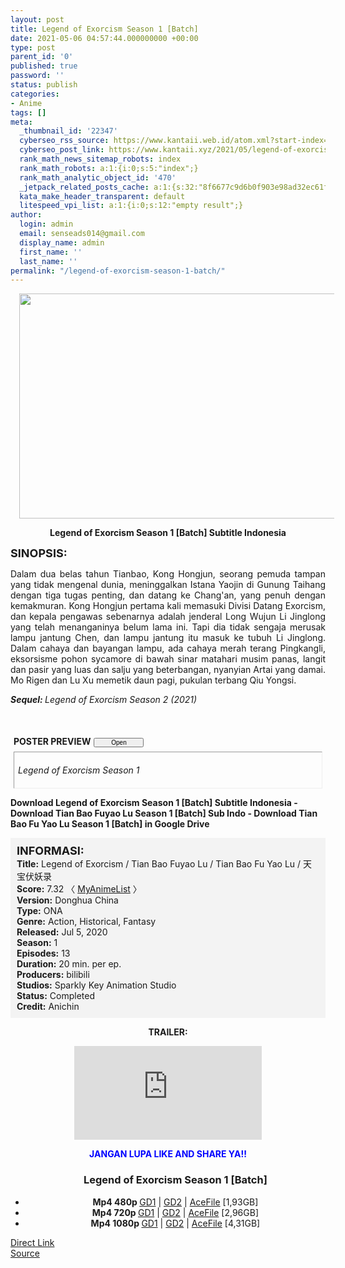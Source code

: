 ```yaml
---
layout: post
title: Legend of Exorcism Season 1 [Batch]
date: 2021-05-06 04:57:44.000000000 +00:00
type: post
parent_id: '0'
published: true
password: ''
status: publish
categories:
- Anime
tags: []
meta:
  _thumbnail_id: '22347'
  cyberseo_rss_source: https://www.kantaii.web.id/atom.xml?start-index=1&max-results=150
  cyberseo_post_link: https://www.kantaii.xyz/2021/05/legend-of-exorcism-season-1-batch.html
  rank_math_news_sitemap_robots: index
  rank_math_robots: a:1:{i:0;s:5:"index";}
  rank_math_analytic_object_id: '470'
  _jetpack_related_posts_cache: a:1:{s:32:"8f6677c9d6b0f903e98ad32ec61f8deb";a:2:{s:7:"expires";i:1663401150;s:7:"payload";a:0:{}}}
  kata_make_header_transparent: default
  litespeed_vpi_list: a:1:{i:0;s:12:"empty result";}
author:
  login: admin
  email: senseads014@gmail.com
  display_name: admin
  first_name: ''
  last_name: ''
permalink: "/legend-of-exorcism-season-1-batch/"
---
```

<div class="separator" style="clear: both; text-align: center;"><a href="https://1.bp.blogspot.com/-P_ksG5oEcDQ/YJNvQTm-DpI/AAAAAAAAEPw/QgfzJ3OsjCYLqqqWvHd4pexsQs46zLCEACLcBGAsYHQ/s1280/Legend%2Bof%2BExorcism%2BS1%2Bc.jpg" style="margin-left: 1em; margin-right: 1em;"><img border="0" data-original-height="720" data-original-width="1280" height="360" src="{{ site.baseurl }}/assets/2021/05/Legend%2Bof%2BExorcism%2BS1%2Bc.jpg" width="640" /></a></div>
<p>
<div style="text-align: center;"><b>Legend of Exorcism Season 1 [Batch] Subtitle Indonesia</b></p>
</div>
<p><b><span style="font-size: large;">SINOPSIS:</span></b>
<div style="text-align: justify;">Dalam dua belas tahun Tianbao, Kong Hongjun, seorang pemuda tampan yang tidak mengenal dunia, meninggalkan Istana Yaojin di Gunung Taihang dengan tiga tugas penting, dan datang ke Chang'an, yang penuh dengan kemakmuran. Kong Hongjun pertama kali memasuki Divisi Datang Exorcism, dan kepala pengawas sebenarnya adalah jenderal Long Wujun Li Jinglong yang telah menanganinya belum lama ini. Tapi dia tidak sengaja merusak lampu jantung Chen, dan lampu jantung itu masuk ke tubuh Li Jinglong. Dalam cahaya dan bayangan lampu, ada cahaya merah terang Pingkangli, eksorsisme pohon sycamore di bawah sinar matahari musim panas, langit dan pasir yang luas dan salju yang beterbangan, nyanyian Artai yang damai. Mo Rigen dan Lu Xu memetik daun pagi, pukulan terbang Qiu Yongsi.</p>
<p><i><b>Sequel: </b></i><i>Legend of Exorcism Season 2 (2021)</i>
<div style="margin: 5px;">
<div class="smallfont" style="margin-bottom: 2px;"><span style="font-weight: bold;"></span><br /><a name="more"></a><span style="font-weight: bold;"><br />POSTER PREVIEW</span><input onclick="if (this.parentNode.parentNode.getElementsByTagName('div')[1].getElementsByTagName('div')[0].style.display != '') { this.parentNode.parentNode.getElementsByTagName('div')[1].getElementsByTagName('div')[0].style.display = ''; this.innerText = ''; this.value = ' Close..'; } else { this.parentNode.parentNode.getElementsByTagName('div')[1].getElementsByTagName('div')[0].style.display = 'none'; this.innerText = ''; this.value = ' Clik Here'; }" style="font-size: 10px; margin: 5px; padding: 0px; width: 80px;" type="button" value="Open" /></div>
<div class="alt2" style="border: 1px inset; margin: 0px; padding: 6px;">
<div style="display: none;">
<div class="separator" style="clear: both; text-align: center;"><a href="https://1.bp.blogspot.com/-11jdLurGWcA/YJNvSQcQAxI/AAAAAAAAEQA/6JKDjB21r6cNcF_qajSbDkZ4JXd07cH_wCLcBGAsYHQ/s1200/Legend%2Bof%2BExorcism%2BS1%2Bg.png" style="margin-left: 1em; margin-right: 1em;"><img border="0" data-original-height="676" data-original-width="1200" height="360" src="{{ site.baseurl }}/assets/2021/05/Legend%2Bof%2BExorcism%2BS1%2Bg.png" width="640" /></a></div>
<p>
<div class="separator" style="clear: both; text-align: center;"><a href="https://1.bp.blogspot.com/-JXxdllnXhnc/YJNvRsR3mOI/AAAAAAAAEP8/4VacmvsWuTEWVAoH4EB39wY1H7xxGDWpwCLcBGAsYHQ/s1920/Legend%2Bof%2BExorcism%2BS1%2Bf.jpg" style="margin-left: 1em; margin-right: 1em;"><img border="0" data-original-height="1080" data-original-width="1920" height="360" src="{{ site.baseurl }}/assets/2021/05/Legend%2Bof%2BExorcism%2BS1%2Bf.jpg" width="640" /></a></div>
<p>
<div class="separator" style="clear: both; text-align: center;"><a href="https://1.bp.blogspot.com/-atfosfR8_zY/YJNvRCPKBNI/AAAAAAAAEP4/Ts8dPAWEe9QrWB1Pgh4Kk31J4zWF8CA-QCLcBGAsYHQ/s1000/Legend%2Bof%2BExorcism%2BS1%2Be.jpg" style="margin-left: 1em; margin-right: 1em;"><img border="0" data-original-height="563" data-original-width="1000" height="360" src="{{ site.baseurl }}/assets/2021/05/Legend%2Bof%2BExorcism%2BS1%2Be.jpg" width="640" /></a></div>
<p>
<div class="separator" style="clear: both; text-align: center;"><a href="https://1.bp.blogspot.com/-zDpgB7wrWbg/YJNvQzhTWSI/AAAAAAAAEP0/BzDRwtSU4VYJloYdyxrUHi6pikFZ1-AtgCLcBGAsYHQ/s750/Legend%2Bof%2BExorcism%2BS1%2Bd.jpg" style="margin-left: 1em; margin-right: 1em;"><img border="0" data-original-height="410" data-original-width="750" height="350" src="{{ site.baseurl }}/assets/2021/05/Legend%2Bof%2BExorcism%2BS1%2Bd.jpg" width="640" /></a></div>
<p>
<div class="separator" style="clear: both; text-align: center;"><a href="https://1.bp.blogspot.com/-P_ksG5oEcDQ/YJNvQTm-DpI/AAAAAAAAEPw/QgfzJ3OsjCYLqqqWvHd4pexsQs46zLCEACLcBGAsYHQ/s1280/Legend%2Bof%2BExorcism%2BS1%2Bc.jpg" style="margin-left: 1em; margin-right: 1em;"><img border="0" data-original-height="720" data-original-width="1280" height="360" src="{{ site.baseurl }}/assets/2021/05/Legend%2Bof%2BExorcism%2BS1%2Bc.jpg" width="640" /></a></div>
<p>
<div class="separator" style="clear: both; text-align: center;"><a href="https://1.bp.blogspot.com/-2ElnEDJy5-8/YJNvQK3E48I/AAAAAAAAEPo/T8y5L3WpoLwOVjlc6QS-N5CG8iS-1cHKgCLcBGAsYHQ/s1000/Legend%2Bof%2BExorcism%2BS1%2Bb.jpg" style="margin-left: 1em; margin-right: 1em;"><img border="0" data-original-height="1000" data-original-width="1000" height="640" src="{{ site.baseurl }}/assets/2021/05/Legend%2Bof%2BExorcism%2BS1%2Bb.jpg" width="640" /></a></div>
<p>
<div class="separator" style="clear: both; text-align: center;"><a href="https://1.bp.blogspot.com/-Ny6GVSaYX1A/YJNvQeJ2SyI/AAAAAAAAEPs/SmTYHgsDps0Zt2LSxvXl45XISftGuCy7gCLcBGAsYHQ/s1000/Legend%2Bof%2BExorcism%2BS1%2Ba.jpg" style="margin-left: 1em; margin-right: 1em;"><img border="0" data-original-height="522" data-original-width="1000" height="334" src="{{ site.baseurl }}/assets/2021/05/Legend%2Bof%2BExorcism%2BS1%2Ba.jpg" width="640" /></a></div>
<p></div>
<p><em>Legend of Exorcism Season 1</em></div>
</div>
</div>
<p><b>Download Legend of Exorcism Season 1 [Batch] Subtitle Indonesia - Download Tian Bao Fuyao Lu Season 1 [Batch] Sub Indo - Download Tian Bao Fu Yao Lu Season 1 [Batch] in Google Drive</b></p>
<div style="background-color: #f3f3f3; padding: 10px; text-align: left;"><b><span style="font-size: large;">INFORMASI:</span></b><br /><b>Title:</b> Legend of Exorcism / Tian Bao Fuyao Lu / Tian Bao Fu Yao Lu / 天宝伏妖录<br /><b>Score:</b> 7.32 〈 <a href="https://myanimelist.net/anime/40735/Tian_Bao_Fuyao_Lu" target="_blank" rel="noopener">MyAnimeList</a> 〉<br /><b>Version:</b> Donghua China<br /><b>Type:</b> ONA<br /><b>Genre:</b> Action, Historical, Fantasy<br /><b>Released:</b> Jul 5, 2020<br /><b>Season:</b> 1<br /><b>Episodes:</b> 13<br /><b>Duration:</b> 20 min. per ep.<br /><b>Producers:</b> bilibili<br /><b>Studios:</b> Sparkly Key Animation Studio<br /><b>Status:</b> Completed<br /><b>Credit:</b> Anichin</div>
<p>
<div style="text-align: center;"><b>TRAILER:</b></div>
<p>
<div style="text-align: center;">
<div class="videoyoutube">
<div class="video-responsive"><iframe allowfullscreen="1" class="embedded-video-large" frameborder="0" src="https://www.youtube.com/embed/tWNNAH1AjpY?rel=0"></iframe></div>
</div>
<p>
<div style="text-align: center;"><b><span style="color: blue;">JANGAN LUPA LIKE AND SHARE YA!!</span></b></div>
<div class="dl">
<ul />
<h3 style="text-align: center;">Legend of Exorcism Season 1 [Batch]</h3>
<li style="text-align: center;"><b>Mp4 480p </b><a href="https://semawur.com/6WEwyG9gdyH" target="_blank" rel="noopener">GD1</a> | <a href="https://apk.miuiku.com/wb5d" target="_blank" rel="noopener">GD2</a> | <a href="https://onsafelink.com/m/2RmU" target="_blank" rel="noopener">AceFile</a> [1,93GB]</li>
<li style="text-align: center;"><b>Mp4 720p </b><a href="https://semawur.com/EIMNk8zm1F8O" target="_blank" rel="noopener">GD1</a> | <a href="https://apk.miuiku.com/5Gohwkel7u" target="_blank" rel="noopener">GD2</a> | <a href="https://onsafelink.com/m/OFOK" target="_blank" rel="noopener">AceFile</a> [2,96GB]</li>
<li style="text-align: center;"><b>Mp4 1080p </b><a href="https://semawur.com/1BLMR" target="_blank" rel="noopener">GD1</a> | <a href="https://apk.miuiku.com/tQiec1" target="_blank" rel="noopener">GD2</a> | <a href="https://onsafelink.com/m/cFEek" target="_blank" rel="noopener">AceFile</a> [4,31GB]</li>
</div></div>
<link rel="stylesheet" href="https://cdnjs.cloudflare.com/ajax/libs/font-awesome/4.7.0/css/font-awesome.min.css" />
<div class="divbtn"> <a href="https://handymansurrender.com/fihup8buzv?key=94550f7ce39444073321dde3b8782f97" class="btn"><i class="fa fa-download"></i> Direct Link</a> <br /><a href="https://www.kantaii.xyz/2021/05/legend-of-exorcism-season-1-batch.html">Source</a> </div>
